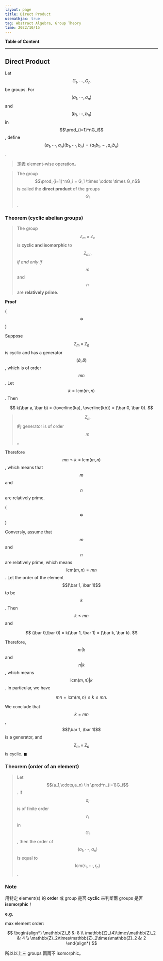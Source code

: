 ```yaml
---
layout: page
title: Direct Product
usemathjax: true
tag: Abstract Algebra, Group Theory
time: 2022/10/15
---
```


**Table of Content**

---

## Direct Product

Let $$G_1,\cdots,G_n$$ be groups. For $$(a_1,\cdots,a_n)$$ and $$(b_1,\cdots,b_n)$$ in $$\prod_{i=1}^nG_i$$, define $$(a_1,\cdots,a_n)(b_1,\cdots,b_n) = (a_1b_1,\cdots,a_nb_n)$$.

> 定義 element-wise operation。

> The group $$\prod_{i=1}^nG_i = G_1 \times \cdots \times G_n$$ is called the **direct product** of the groups $$G_i$$.

### Theorem (cyclic abelian groups)
> The group $$\mathbb{Z}_m \times \mathbb{Z}_n$$ is **cyclic and isomorphic** to $$\mathbb{Z}_{mn}$$ *if and only if* $$m$$ and $$n$$ are **relatively prime**.

**Proof**

($$\Rightarrow$$)

Suppose $$\mathbb{Z}_m \times \mathbb{Z}_n$$ is cyclic and has a generator $$(\bar a, \bar b)$$, which is of order $$mn$$. Let $$k = \text{lcm}(m,n)$$. Then

$$
k(\bar a, \bar b) = (\overline{ka}, \overline{kb}) = (\bar 0, \bar 0).
$$

> $$Z_m$$ 的 generator is of order $$m$$。

Therefore $$mn \le k = \text{lcm}(m,n)$$, which means that $$m$$ and $$n$$ are relatively prime.

($$\Leftarrow$$)

Conversly, assume that $$m$$ and $$n$$ are relatively prime, which means $$\text{lcm}(m,n)=mn$$. Let the order of the element $$(\bar 1, \bar 1)$$ to be $$k$$. Then $$k \le mn$$ and

$$
(\bar 0,\bar 0) = k(\bar 1, \bar 1) = (\bar k, \bar k).
$$

Therefore, $$m \vert k$$ and $$n \vert k$$, which means $$\text{lcm}(m,n) \vert k$$. In particular, we have

$$
mn = \text{lcm}(m,n) \le k \le mn.
$$

We conclude that $$k = mn$$, $$(\bar 1, \bar 1)$$ is a generator, and $$\mathbb{Z}_m \times \mathbb{Z}_n$$ is cyclic. ◼

### Theorem (order of an element)
> Let $$(a_1,\cdots,a_n) \in \prod^n_{i=1}G_i$$. If $$a_i$$ is of finite order $$r_i$$ in $$G_i$$, then the order of $$(a_1,\cdots,a_n)$$ is equal to $$\text{lcm}(r_1,\cdots,r_n)$$.

### Note

用特定 element(s) 的 **order** 或 group 是否 **cyclic** 來判斷兩 groups 是否 **isomorphic**！

**e.g.**

max element order:

$$
\begin{align*}
\mathbb{Z}_8 &: 8 \\
\mathbb{Z}_{4}\times\mathbb{Z}_2 &: 4 \\
\mathbb{Z}_2\times\mathbb{Z}_2\times\mathbb{Z}_2 &: 2
\end{align*}
$$

所以以上三 groups 兩兩不 isomorphic。 
